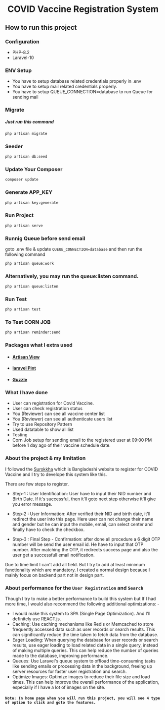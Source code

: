 <div align='center'>

# COVID Vaccine Registration System

</div>

<!-- ## Authentication
<h4>Install Laravel UI Package</h4>

```bash
composer require laravel/ui
```

<h4>Generate auth scaffolding</h4>

```bash
php artisan ui vue --auth
``` -->

## How to run this project

### Configuration
- PHP-8.2
- Laravel-10

### ENV Setup 
- You have to setup database related credentials properly in .env
- You have to setup mail related credentials properly.
- You have to setup QUEUE_CONNECTION=database to run Queue for sending mail



### Migrate 
<h5>Just run this command</h5>

```bash
php artisan migrate
```

### Seeder

```bash
php artisan db:seed
```

### Update Your Composer 
```bash
composer update
```

### Generate APP_KEY
```bash
php artisan key:generate
```

### Run Project 
```bash
php artisan serve
```

### Runnig Queue before send email 
goto .env file & update `QUEUE_CONNECTION=database` and then run the following command

```bash
php artisan queue:work
```

### Alternatively, you may run the queue:listen command.
```bash
php artisan queue:listen
```

### Run Test 
```bash
php artisan test
```

### To Test CORN JOB 
```bash
php artisan reminder:send
```


### Packages what I extra used
- #### [Artisan View](https://github.com/svenluijten/artisan-view)
- #### [laravel Pint](https://github.com/laravel/pint)
- #### [Guzzle](https://docs.guzzlephp.org/en/stable/index.html)


### What I have done
- User can registration for Covid Vaccine.
- User can check registration status
- You (Reviewer) can see all vaccine center list
- You (Reviewer) can see all authenticate users list
- Try to use Repository Pattern
- Used datatable to show all list
- Testing
- Corn Job setup for sending email to the registered user at 09:00 PM before 1 day ago of their vaccine schedule date.

### About the project & my limitation
I followed the [Surokkha](https://surokkha.gov.bd/) which is Bangladeshi website to register for COVID Vaccine and I try to develope this system like this.

There are few steps to register. 

 - Step-1 : User Identification: User have to input their NID number and Birth Date. If it's successful, then it'll goto next step otherwise it'll give you error message.

 - Step-2 : User Information: After verified  their NID and birth date, it'll redirect the user into this page. Here user can not change their name and gender but he can input the mobile, email, can select center and finally have to check the checkbox.

 - Step-3 : Final Step - Confirmation: after done all procedure a 6 digit OTP number will be send the user email id. He have to input that OTP number. After matching the OTP, it redirects success page and also the user get a successfull email notification. 
   
Due to time limit I can't add all field. But I try to add at least minimum functionality which are mandatory. I created a normal design because I mainly focus on backend part not in design part.



### About performance for the `User Registration` and `Search`

Though I try to make a better performance to build this system but If I had more time, I would also recommend the following additional optimizations: -

- I would make this system to SPA (Single Page Optimization). And I'll definitely use REACT.js.  
- Caching: Use caching mechanisms like Redis or Memcached to store frequently accessed data such as user records or search results. This can significantly reduce the time taken to fetch data from the database.
- Eager Loading: When querying the database for user records or search results, use eager loading to load related data in a single query, instead of making multiple queries. This can help reduce the number of queries made to the database, improving performance.
- Queues: Use Laravel's queue system to offload time-consuming tasks like sending emails or processing data in the background, freeing up server resources for faster user registration and search.
- Optimize Images: Optimize images to reduce their file size and load times. This can help improve the overall performance of the application, especially if I have a lot of images on the site.




#### `Note: In home page when you will run this project, you will see 4 type of option to click and goto the features.`
